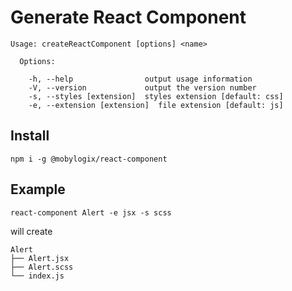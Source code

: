 # Generate React Component

```
Usage: createReactComponent [options] <name>

  Options:

    -h, --help                output usage information
    -V, --version             output the version number
    -s, --styles [extension]  styles extension [default: css]
    -e, --extension [extension]  file extension [default: js]
```

## Install

```
npm i -g @mobylogix/react-component
```

## Example

```
react-component Alert -e jsx -s scss
```

will create

```
Alert
├── Alert.jsx
├── Alert.scss
└── index.js
```
